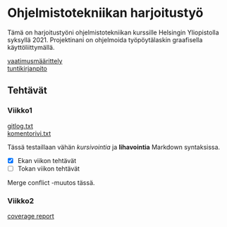 # Ohjelmistotekniikan harjoitustyö

Tämä on harjoitustyöni ohjelmistotekniikan kurssille Helsingin Yliopistolla syksyllä 2021. Projektinani on ohjelmoida työpöytälaskin graafisella käyttöliittymällä. 

[vaatimusmäärittely](https://github.com/Doubleneck/ot-harjoitustyo/blob/master/dokumentaatio/vaatimusmaarittely.md)  
[tuntikirjanpito](https://github.com/Doubleneck/ot-harjoitustyo/blob/master/dokumentaatio/tuntikirjanpito.md)

## Tehtävät

### Viikko1

[gitlog.txt](https://github.com/Doubleneck/ot-harjoitustyo/blob/master/laskarit/viikko1/gitlog.txt)  
[komentorivi.txt](https://github.com/Doubleneck/ot-harjoitustyo/blob/master/laskarit/viikko1/komentorivi.txt)

Tässä testaillaan vähän *kursivointia* ja **lihavointia** Markdown syntaksissa.

- [x] Ekan viikon tehtävät
- [ ] Tokan viikon tehtävät

Merge conflict -muutos tässä.

### Viikko2

[coverage report](https://github.com/Doubleneck/ot-harjoitustyo/blob/master/laskarit/viikko2/coverage_report.png)
